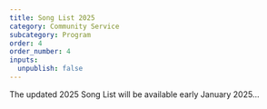 ```yaml
---
title: Song List 2025
category: Community Service
subcategory: Program
order: 4
order_number: 4
inputs:
  unpublish: false
---
```

The updated 2025 Song List will be available early January 2025…